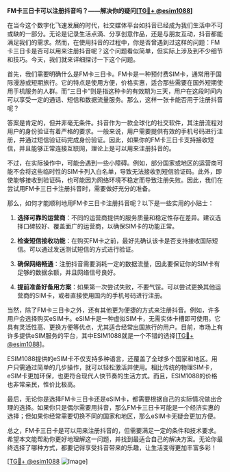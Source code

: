 **FM卡三日卡可以注册抖音吗？——解决你的疑问[[TG💪+ @esim1088](https://t.me/s/esim1088)]**

在当今这个数字化飞速发展的时代，社交媒体平台如抖音已经成为我们生活中不可或缺的一部分。无论是记录生活点滴、分享创意作品，还是与朋友互动，抖音都能满足我们的需求。然而，在使用抖音的过程中，你是否曾遇到过这样的问题：FM卡三日卡是否可以用来注册抖音呢？这个问题看似简单，但实际上涉及到不少细节和技巧。今天，我们就来详细探讨一下这个问题。

首先，我们需要明确什么是FM卡三日卡。FM卡是一种预付费SIM卡，通常用于国际漫游或短期旅行。它的特点是使用方便，价格实惠，适合那些需要在国外短期使用手机服务的人群。而“三日卡”则是指这种卡的有效期为三天，用户在这段时间内可以享受一定的通话、短信和数据流量服务。那么，这样一张卡能否用于注册抖音呢？

答案是肯定的，但并非毫无条件。抖音作为一款全球化的社交软件，其注册流程对用户的身份验证有着严格的要求。一般来说，用户需要提供有效的手机号码进行注册，并通过短信验证码完成身份验证。因此，如果你的FM卡三日卡支持接收短信，并且能够正常连接互联网，理论上是可以用来注册抖音的。

不过，在实际操作中，可能会遇到一些小障碍。例如，部分国家或地区的运营商可能不会将这些临时性的SIM卡列入白名单，导致无法接收到短信验证码。此外，即使能够接收到验证码，也可能因为网络环境不稳定而导致注册失败。因此，我们在尝试用FM卡三日卡注册抖音时，需要做好充分的准备。

那么，如何才能顺利地用FM卡三日卡注册抖音呢？以下是一些实用的小贴士：

1. **选择可靠的运营商**：不同的运营商提供的服务质量和稳定性存在差异。建议选择口碑较好、覆盖面广的运营商，以确保SIM卡的功能正常。

2. **检查短信接收功能**：在购买FM卡之前，最好先确认该卡是否支持接收国际短信。可以通过发送测试短信的方式进行验证。

3. **确保网络畅通**：注册抖音需要消耗一定的数据流量，因此要保证你的SIM卡有足够的数据余额，并且网络信号良好。

4. **提前准备好备用方案**：如果第一次尝试失败，不要气馁。可以尝试更换其他运营商的SIM卡，或者直接使用国内的手机号码进行注册。

当然，除了FM卡三日卡之外，还有其他更为便捷的方式来注册抖音。例如，许多用户会选择购买eSIM卡。eSIM卡是一种虚拟SIM卡，无需实体卡槽即可使用。它具有灵活性高、更换方便等优点，尤其适合经常出国旅行的用户。目前，市场上有许多提供eSIM服务的平台，其中ESIM1088就是一个不错的选择[[TG💪+ @esim1088](https://t.me/s/esim1088)]。

ESIM1088提供的eSIM卡不仅支持多种语言，还覆盖了全球多个国家和地区。用户只需通过简单的几步操作，就可以轻松激活并使用。相比传统的物理SIM卡，eSIM卡更加环保，也更符合现代人快节奏的生活方式。而且，ESIM1088的价格也非常亲民，性价比极高。

最后，无论你是选择FM卡三日卡还是eSIM卡，都需要根据自己的实际情况做出合理的选择。如果你只是偶尔需要用抖音，那么FM卡三日卡可能是一个经济实惠的选择；但如果你经常需要切换不同的国家和地区，那么eSIM卡无疑会更加方便。

总之，FM卡三日卡是可以用来注册抖音的，但需要满足一定的条件和技术要求。希望本文能帮助你更好地理解这一问题，并找到最适合自己的解决方案。无论你最终选择了哪种方式，都要记得享受抖音带来的乐趣，让生活变得更加丰富多彩！

[[TG💪+ @esim1088](https://t.me/s/esim1088) ![Image](https://i.postimg.cc/4NQfJmqS/Snipaste-2025-05-13-00-14-12.png)]